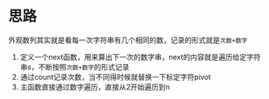# 思路

外观数列其实就是看每一次字符串有几个相同的数，记录的形式就是`次数+数字`

1. 定义一个next函数，用来算出下一次的数字串，next的内容就是遍历给定字符串s，不断按照`次数+数字`的形式记录
2. 通过count记录次数，当不同得时候就替换一下标定字符pivot
3. 主函数直接通过数字遍历，直接从2开始遍历到n
